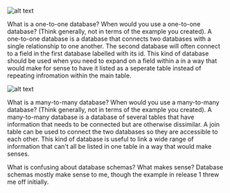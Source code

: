 ![alt text](../imgs/oneone.png)

What is a one-to-one database? When would you use a one-to-one database? (Think generally, not in terms of the example you created).
A one-to-one database is a database that connects two databases with a single relationship to one another. The second database will often connect to a field in the first database labelled with its id. This kind of database should be used when you need to expand on a field within a in a way that would make for sense to have it listed as a seperate table instead of repeating infromation within the main table.

![alt text](../imgs/manymany.png)

What is a many-to-many database? When would you use a many-to-many database? (Think generally, not in terms of the example you created).
A many-to-many database is a database of several tables that have information that needs to be connected but are otherwise dissimilar. A join table can be used to connect the two databases so they are accessible to each other.
This kind of database is useful to link a wide range of information that can't all be listed in one table in a way that would make senses.

What is confusing about database schemas? What makes sense?
Database schemas mostly make sense to me, though the example in release 1 threw me off initially.
